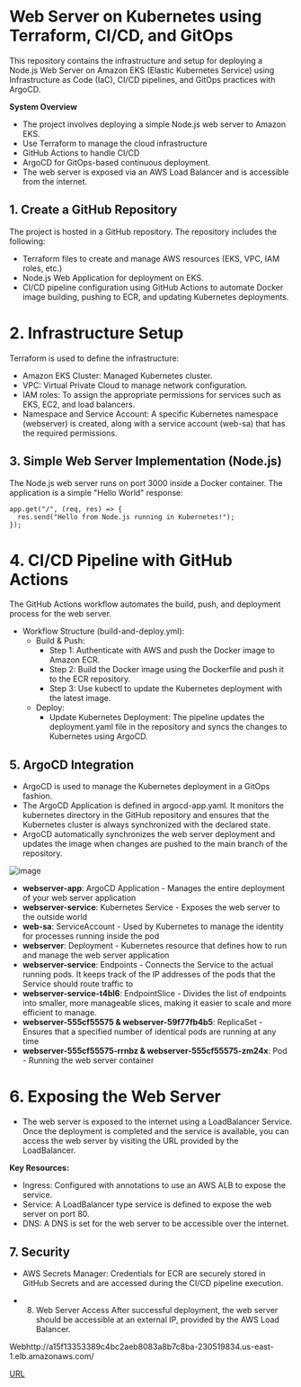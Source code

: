 # Web Server on Kubernetes using Terraform, CI/CD, and GitOps
This repository contains the infrastructure and setup for deploying a Node.js Web Server on Amazon EKS (Elastic Kubernetes Service) using Infrastructure as Code (IaC), CI/CD pipelines, and GitOps practices with ArgoCD.

**System Overview**
- The project involves deploying a simple Node.js web server to Amazon EKS.
- Use Terraform to manage the cloud infrastructure
- GitHub Actions to handle CI/CD
- ArgoCD for GitOps-based continuous deployment.
- The web server is exposed via an AWS Load Balancer and is accessible from the internet.

## 1. Create a GitHub Repository
The project is hosted in a GitHub repository. The repository includes the following:
- Terraform files to create and manage AWS resources (EKS, VPC, IAM roles, etc.)
- Node.js Web Application for deployment on EKS.
- CI/CD pipeline configuration using GitHub Actions to automate Docker image building, pushing to ECR, and updating Kubernetes deployments.

# 2. Infrastructure Setup
Terraform is used to define the infrastructure:
- Amazon EKS Cluster: Managed Kubernetes cluster.
- VPC: Virtual Private Cloud to manage network configuration.
- IAM roles: To assign the appropriate permissions for services such as EKS, EC2, and load balancers.
- Namespace and Service Account: A specific Kubernetes namespace (webserver) is created, along with a service account (web-sa) that has the required permissions.

## 3. Simple Web Server Implementation (Node.js)
The Node.js web server runs on port 3000 inside a Docker container. The application is a simple "Hello World" response:
```
app.get("/", (req, res) => {
  res.send("Hello from Node.js running in Kubernetes!");
});
```

# 4. CI/CD Pipeline with GitHub Actions
The GitHub Actions workflow automates the build, push, and deployment process for the web server.

- Workflow Structure (build-and-deploy.yml):
    - Build & Push:
        - Step 1: Authenticate with AWS and push the Docker image to Amazon ECR.
        - Step 2: Build the Docker image using the Dockerfile and push it to the ECR repository.
        - Step 3: Use kubectl to update the Kubernetes deployment with the latest image.
    - Deploy:
        - Update Kubernetes Deployment: The pipeline updates the deployment.yaml file in the repository and syncs the changes to Kubernetes using ArgoCD.

## 5. ArgoCD Integration
- ArgoCD is used to manage the Kubernetes deployment in a GitOps fashion.
- The ArgoCD Application is defined in argocd-app.yaml. It monitors the kubernetes directory in the GitHub repository and ensures that the Kubernetes cluster is always synchronized with the declared state.
- ArgoCD automatically synchronizes the web server deployment and updates the image when changes are pushed to the main branch of the repository.

![image](https://github.com/user-attachments/assets/16f9ef41-4261-415b-836f-72192c4e3fba)
- **webserver-app**: ArgoCD Application - Manages the entire deployment of your web server application
- **webserver-service**: Kubernetes Service - Exposes the web server to the outside world
- **web-sa**: ServiceAccount - Used by Kubernetes to manage the identity for processes running inside the pod
- **webserver**: Deployment - Kubernetes resource that defines how to run and manage the web server application
- **webserver-service**: Endpoints - Connects the Service to the actual running pods. It keeps track of the IP addresses of the pods that the Service should route traffic to
- **webserver-service-t4bl6**: EndpointSlice - Divides the list of endpoints into smaller, more manageable slices, making it easier to scale and more efficient to manage.
- **webserver-555cf55575 & webserver-59f77fb4b5**: ReplicaSet - Ensures that a specified number of identical pods are running at any time
- **webserver-555cf55575-rrnbz & webserver-555cf55575-zm24x**: Pod - Running the web server container


# 6. Exposing the Web Server
- The web server is exposed to the internet using a LoadBalancer Service. Once the deployment is completed and the service is available, you can access the web server by visiting the URL provided by the LoadBalancer.

**Key Resources:**
- Ingress: Configured with annotations to use an AWS ALB to expose the service.
- Service: A LoadBalancer type service is defined to expose the web server on port 80.
- DNS: A DNS is set for the web server to be accessible over the internet.

## 7. Security
- AWS Secrets Manager: Credentials for ECR are securely stored in GitHub Secrets and are accessed during the CI/CD pipeline execution.

- 8. Web Server Access
After successful deployment, the web server should be accessible at an external IP, provided by the AWS Load Balancer.

Webhttp://a15f13353389c4bc2aeb8083a8b7c8ba-230519834.us-east-1.elb.amazonaws.com/

[URL](http://a15f13353389c4bc2aeb8083a8b7c8ba-230519834.us-east-1.elb.amazonaws.com/)

